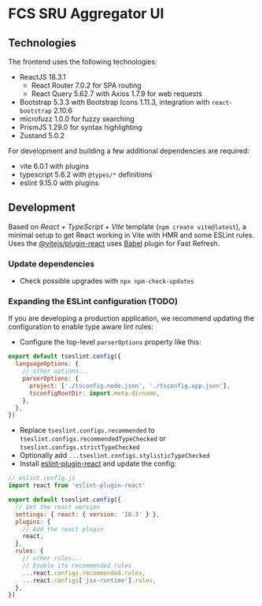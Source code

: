 # FCS SRU Aggregator UI

## Technologies

The frontend uses the following technologies:

- ReactJS 18.3.1
  - React Router 7.0.2 for SPA routing
  - React Query 5.62.7 with Axios 1.7.9 for web requests
- Bootstrap 5.3.3 with Bootstrap Icons 1.11.3, integration with `react-bootstrap` 2.10.6
- microfuzz 1.0.0 for fuzzy searching
- PrismJS 1.29.0 for syntax highlighting
- Zustand 5.0.2

For development and building a few additional dependencies are required:

- vite 6.0.1 with plugins
- typescript 5.6.2 with `@types/*` definitions
- eslint 9.15.0 with plugins

## Development

Based on _React + TypeScript + Vite_ template (`npm create vite@latest`), a minimal setup to get React working in Vite with HMR and some ESLint rules. Uses the [@vitejs/plugin-react](https://github.com/vitejs/vite-plugin-react/blob/main/packages/plugin-react/README.md) uses [Babel](https://babeljs.io/) plugin for Fast Refresh.

### Update dependencies

- Check possible upgrades with `npx npm-check-updates`

### Expanding the ESLint configuration (TODO)

If you are developing a production application, we recommend updating the configuration to enable type aware lint rules:

- Configure the top-level `parserOptions` property like this:

```js
export default tseslint.config({
  languageOptions: {
    // other options...
    parserOptions: {
      project: ['./tsconfig.node.json', './tsconfig.app.json'],
      tsconfigRootDir: import.meta.dirname,
    },
  },
})
```

- Replace `tseslint.configs.recommended` to `tseslint.configs.recommendedTypeChecked` or `tseslint.configs.strictTypeChecked`
- Optionally add `...tseslint.configs.stylisticTypeChecked`
- Install [eslint-plugin-react](https://github.com/jsx-eslint/eslint-plugin-react) and update the config:

```js
// eslint.config.js
import react from 'eslint-plugin-react'

export default tseslint.config({
  // Set the react version
  settings: { react: { version: '18.3' } },
  plugins: {
    // Add the react plugin
    react,
  },
  rules: {
    // other rules...
    // Enable its recommended rules
    ...react.configs.recommended.rules,
    ...react.configs['jsx-runtime'].rules,
  },
})
```
